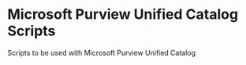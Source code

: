 # Microsoft Purview Unified Catalog Scripts
 Scripts to be used with Microsoft Purview Unified Catalog
